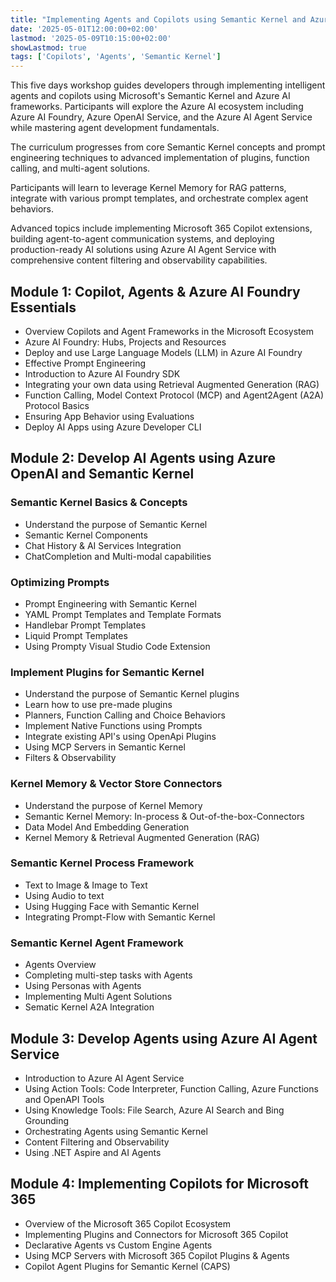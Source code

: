```yaml
---
title: "Implementing Agents and Copilots using Semantic Kernel and Azure AI Agent Service"
date: '2025-05-01T12:00:00+02:00'
lastmod: '2025-05-09T10:15:00+02:00'
showLastmod: true
tags: ['Copilots', 'Agents', 'Semantic Kernel']
---
```


This five days workshop guides developers through implementing intelligent agents and copilots using Microsoft's Semantic Kernel and Azure AI frameworks. Participants will explore the Azure AI ecosystem including Azure AI Foundry, Azure OpenAI Service, and the Azure AI Agent Service while mastering agent development fundamentals.

The curriculum progresses from core Semantic Kernel concepts and prompt engineering techniques to advanced implementation of plugins, function calling, and multi-agent solutions.

Participants will learn to leverage Kernel Memory for RAG patterns, integrate with various prompt templates, and orchestrate complex agent behaviors.

Advanced topics include implementing Microsoft 365 Copilot extensions, building agent-to-agent communication systems, and deploying production-ready AI solutions using Azure AI Agent Service with comprehensive content filtering and observability capabilities.

## Module 1: Copilot, Agents & Azure AI Foundry Essentials

- Overview Copilots and Agent Frameworks in the Microsoft Ecosystem
- Azure AI Foundry: Hubs, Projects and Resources
- Deploy and use Large Language Models (LLM) in Azure AI Foundry
- Effective Prompt Engineering
- Introduction to Azure AI Foundry SDK
- Integrating your own data using Retrieval Augmented Generation (RAG)
- Function Calling, Model Context Protocol (MCP) and Agent2Agent (A2A) Protocol Basics
- Ensuring App Behavior using Evaluations
- Deploy AI Apps using Azure Developer CLI

## Module 2: Develop AI Agents using Azure OpenAI and Semantic Kernel

### Semantic Kernel Basics & Concepts

- Understand the purpose of Semantic Kernel
- Semantic Kernel Components
- Chat History & AI Services Integration
- ChatCompletion and Multi-modal capabilities

### Optimizing Prompts

- Prompt Engineering with Semantic Kernel
- YAML Prompt Templates and Template Formats
- Handlebar Prompt Templates
- Liquid Prompt Templates
- Using Prompty Visual Studio Code Extension

### Implement Plugins for Semantic Kernel

- Understand the purpose of Semantic Kernel plugins
- Learn how to use pre-made plugins
- Planners, Function Calling and Choice Behaviors
- Implement Native Functions using Prompts
- Integrate existing API's using OpenApi Plugins
- Using MCP Servers in Semantic Kernel
- Filters & Observability

### Kernel Memory & Vector Store Connectors

- Understand the purpose of Kernel Memory
- Semantic Kernel Memory: In-process & Out-of-the-box-Connectors
- Data Model And Embedding Generation
- Kernel Memory & Retrieval Augmented Generation (RAG)

### Semantic Kernel Process Framework

- Text to Image & Image to Text
- Using Audio to text
- Using Hugging Face with Semantic Kernel
- Integrating Prompt-Flow with Semantic Kernel

### Semantic Kernel Agent Framework

- Agents Overview
- Completing multi-step tasks with Agents
- Using Personas with Agents
- Implementing Multi Agent Solutions
- Sematic Kernel A2A Integration

## Module 3: Develop Agents using Azure AI Agent Service

- Introduction to Azure AI Agent Service
- Using Action Tools: Code Interpreter, Function Calling, Azure Functions and OpenAPI Tools
- Using Knowledge Tools: File Search, Azure AI Search and Bing Grounding
- Orchestrating Agents using Semantic Kernel
- Content Filtering and Observability
- Using .NET Aspire and AI Agents

## Module 4: Implementing Copilots for Microsoft 365

- Overview of the Microsoft 365 Copilot Ecosystem
- Implementing Plugins and Connectors for Microsoft 365 Copilot
- Declarative Agents vs Custom Engine Agents
- Using MCP Servers with Microsoft 365 Copilot Plugins & Agents
- Copilot Agent Plugins for Semantic Kernel (CAPS)

